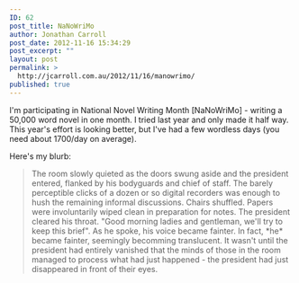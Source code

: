 ```yaml
---
ID: 62
post_title: NaNoWriMo
author: Jonathan Carroll
post_date: 2012-11-16 15:34:29
post_excerpt: ""
layout: post
permalink: >
  http://jcarroll.com.au/2012/11/16/manowrimo/
published: true
---
```

I'm participating in National Novel Writing Month [NaNoWriMo] - writing a 50,000 word novel in one month. I tried last year and only made it half way. This year's effort is looking better, but I've had a few wordless days (you need about 1700/day on average). 

Here's my blurb:



<blockquote>
The room slowly quieted as the doors swung aside and the president entered, flanked by his bodyguards and chief of staff. The barely perceptible clicks of a dozen or so digital recorders was enough to hush the remaining informal discussions. Chairs shuffled. Papers were involuntarily wiped clean in preparation for notes. The president cleared his throat. "Good morning ladies and gentleman, we'll try to keep this brief". As he spoke, his voice became fainter. In fact, *he* became fainter, seemingly becomming translucent. It wasn't until the president had entirely vanished that the minds of those in the room managed to process what had just happened - the president had just disappeared in front of their eyes.
</blockquote>